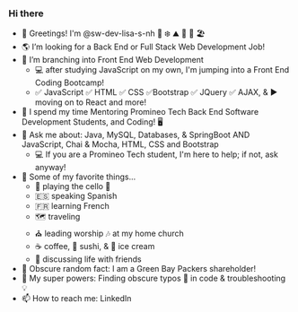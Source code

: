### Hi there 

- 👋 Greetings! I'm @sw-dev-lisa-s-nh  🌲 ❄️ ⛰️ 🍂 🌻 🏖️
- 🌎 I’m looking for a Back End  or Full Stack Web Development Job!  
- 🌳 I’m branching into Front End Web Development 
     - 💻 after studying JavaScript on my own, I'm jumping into a Front End Coding Bootcamp!  
     - ✅ JavaScript  ✅ HTML   ✅ CSS   ✅Bootstrap   ✅ JQuery   ✅ AJAX, &  ▶️ moving on to React and more!
- 🏫 I spend my time Mentoring Promineo Tech Back End Software Development Students, and Coding! 🖥️
- 💬 Ask me about:  Java, MySQL, Databases, & SpringBoot AND JavaScript, Chai & Mocha, HTML, CSS and Bootstrap
    - 💻  If you are a Promineo Tech student, I'm here to help; if not, ask anyway!
- 🎹 Some of my favorite things...
    - 🎵 playing the cello 🎻
    - :es: speaking Spanish  
    - :fr: learning French
    - 🗺️ traveling
    - ⛪ leading worship 🎶 at my home church
    - :coffee: coffee, 🍣 sushi, & 🍨 ice cream
    - 💭 discussing life with friends
- 🏈 Obscure random fact:  I am a Green Bay Packers shareholder!
- 🌟 My super powers:  Finding obscure typos 👀 in code & troubleshooting 💡
- 📫 How to reach me:  LinkedIn
